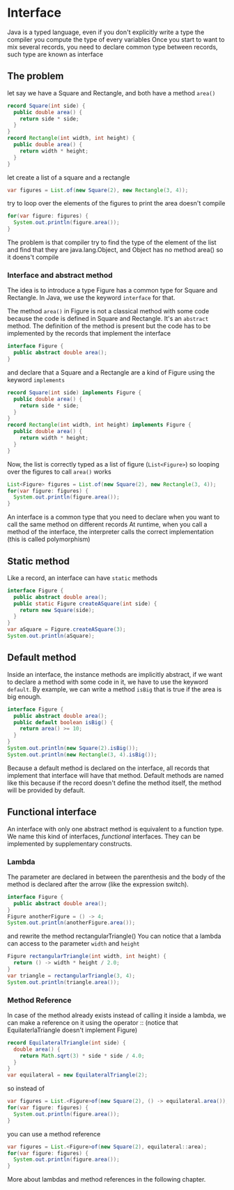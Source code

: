 # Interface
Java is a typed language, even if you don't explicitly write a type
the compiler you compute the type of every variables
Once you start to want to mix several records, you need to declare
common type between records, such type are known as interface

## The problem
let say we have a Square and Rectangle, and both have a method `area()`
```java
record Square(int side) {
  public double area() {
    return side * side;
  }
}
record Rectangle(int width, int height) {
  public double area() {
    return width * height;
  }
}
```

let create a list of a square and a rectangle
```java
var figures = List.of(new Square(2), new Rectangle(3, 4));
```

try to loop over the elements of the figures to print the area doesn't compile
```java
for(var figure: figures) {
  System.out.println(figure.area());
}
```

The problem is that compiler try to find the type of the element of the list
and find that they are java.lang.Object, and Object has no method area()
so it doens't compile


### Interface and abstract method
The idea is to introduce a type Figure has a common type for Square and Rectangle.
In Java, we use the keyword `interface` for that.

The method `area()` in Figure is not a classical method with some code because
the code is defined in Square and Rectangle. It's an `abstract` method.
The definition of the method is present but the code has to be implemented by the
records that implement the interface
```java
interface Figure {
  public abstract double area();
}
```

and declare that a Square and a Rectangle are a kind of Figure
using the keyword `implements`
```java
record Square(int side) implements Figure {
  public double area() {
    return side * side;
  }
}
record Rectangle(int width, int height) implements Figure {
  public double area() {
    return width * height;
  }
}
```

Now, the list is correctly typed as a list of figure (`List<Figure>`)
so looping over the figures to call `area()` works
```java
List<Figure> figures = List.of(new Square(2), new Rectangle(3, 4));
for(var figure: figures) {
  System.out.println(figure.area());
}
```

An interface is a common type that you need to declare when you want to
call the same method on different records
At runtime, when you call a method of the interface, the interpreter calls
the correct implementation (this is called polymorphism)


## Static method
Like a record, an interface can have `static` methods
```java
interface Figure {
  public abstract double area();
  public static Figure createASquare(int side) {
    return new Square(side);
  }
}
var aSquare = Figure.createASquare(3);
System.out.println(aSquare);
```


## Default method
Inside an interface, the instance methods are implicitly abstract,
if we want to declare a method with some code in it, we have to use
the keyword `default`.
By example, we can write a method `isBig` that is true if the area is big enough.
```java
interface Figure {
  public abstract double area();
  public default boolean isBig() {
    return area() >= 10;
  }
}
System.out.println(new Square(2).isBig());
System.out.println(new Rectangle(3, 4).isBig());
```

Because a default method is declared on the interface, all records that
implement that interface will have that method. Default methods are named like this
because if the record doesn't define the method itself, the method will be provided
by default. 


## Functional interface
An interface with only one abstract method is equivalent to a function type.
We name this kind of interfaces, _functional_ interfaces.
They can be implemented by supplementary constructs.

### Lambda
The parameter are declared in between the parenthesis and the body of the method
is declared after the arrow (like the expression switch).
```java
interface Figure {
  public abstract double area();
}
Figure anotherFigure = () -> 4;
System.out.println(anotherFigure.area());
```

and rewrite the method rectangularTriangle()
You can notice that a lambda can access to the parameter `width` and `height`
```java
Figure rectangularTriangle(int width, int height) {
  return () -> width * height / 2.0;
}
var triangle = rectangularTriangle(3, 4);
System.out.println(triangle.area());
```


### Method Reference
In case of the method already exists instead of 
calling it inside a lambda, we can make a reference on it using the operator ::
(notice that EquilaterlaTriangle doesn't implement Figure)
```java
record EquilateralTriangle(int side) {
  double area() {
    return Math.sqrt(3) * side * side / 4.0;
  }
}
var equilateral = new EquilateralTriangle(2);
```

so instead of
```java
var figures = List.<Figure>of(new Square(2), () -> equilateral.area());
for(var figure: figures) {
  System.out.println(figure.area());
}
```

you can use a method reference
```java
var figures = List.<Figure>of(new Square(2), equilateral::area);
for(var figure: figures) {
  System.out.println(figure.area());
}
```


More about lambdas and method references in the following chapter.
